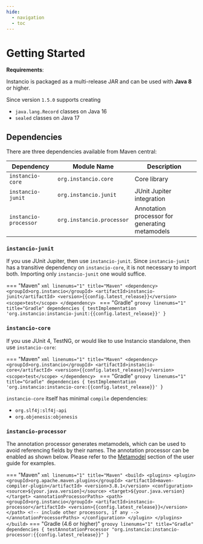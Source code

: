 ```yaml
---
hide:
  - navigation
  - toc
---
```


# Getting Started

**Requirements**:

Instancio is packaged as a multi-release JAR and can be used with **Java 8** or higher.

Since version `1.5.0` supports creating

- `java.lang.Record` classes on Java 16
- `sealed` classes on Java 17

## Dependencies

There are three dependencies available from Maven central:


| Dependency            | Module Name               | Description |
| --------------------- | ------------------------- |------------ |
| `instancio-core`      | `org.instancio.core`      | Core library |
| `instancio-junit`     | `org.instancio.junit`     | JUnit Jupiter integration |
| `instancio-processor` | `org.instancio.processor` | Annotation processor for generating metamodels |


### **`instancio-junit`**

If you use JUnit Jupiter, then use `instancio-junit`.
Since `instancio-junit` has a transitive dependency on `instancio-core`, it is not necessary to import both.
Importing only `instancio-junit` one would suffice.


=== "Maven"
    ```xml linenums="1" title="Maven"
    <dependency>
        <groupId>org.instancio</groupId>
        <artifactId>instancio-junit</artifactId>
        <version>{{config.latest_release}}</version>
        <scope>test</scope>
    </dependency>
    ```
=== "Gradle"
    ```groovy linenums="1" title="Gradle"
    dependencies {
        testImplementation 'org.instancio:instancio-junit:{{config.latest_release}}'
    }
    ```

### **`instancio-core`**

If you use JUnit 4, TestNG, or would like to use Instancio standalone, then use `instancio-core`:

=== "Maven"
    ```xml linenums="1" title="Maven"
    <dependency>
        <groupId>org.instancio</groupId>
        <artifactId>instancio-core</artifactId>
        <version>{{config.latest_release}}</version>
        <scope>test</scope>
    </dependency>
    ```
=== "Gradle"
    ```groovy linenums="1" title="Gradle"
    dependencies {
        testImplementation 'org.instancio:instancio-core:{{config.latest_release}}'
    }
    ```

`instancio-core` itself has minimal `compile` dependencies:

- `org.slf4j:slf4j-api`
- `org.objenesis:objenesis`

### **`instancio-processor`**

The annotation processor generates metamodels, which can be used to avoid referencing fields by their names. The annotation processor can be enabled as shown below. Please refer to the [Metamodel](user-guide.md#metamodel) section of the user guide for examples.

=== "Maven"
    ``` xml linenums="1" title="Maven"
    <build>
        <plugins>
            <plugin>
                <groupId>org.apache.maven.plugins</groupId>
                <artifactId>maven-compiler-plugin</artifactId>
                <version>3.8.1</version>
                <configuration>
                    <source>${your.java.version}</source>
                    <target>${your.java.version}</target>
                    <annotationProcessorPaths>
                        <path>
                            <groupId>org.instancio</groupId>
                            <artifactId>instancio-processor</artifactId>
                            <version>{{config.latest_release}}</version>
                        </path>
                        <!-- include other processors, if any -->
                    </annotationProcessorPaths>
                </configuration>
            </plugin>
        </plugins>
    </build>
    ```
=== "Gradle (4.6 or higher)"
    ``` groovy linenums="1" title="Gradle"
    dependencies {
        testAnnotationProcessor "org.instancio:instancio-processor:{{config.latest_release}}"
    }
    ```

